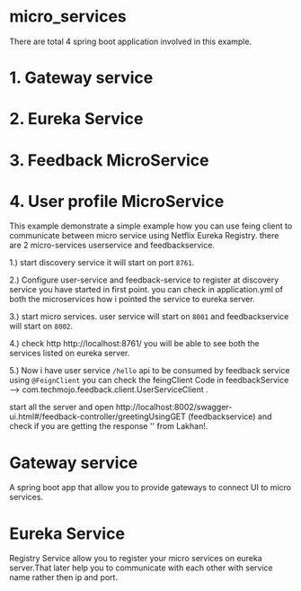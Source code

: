# micro_services

There are total 4 spring boot application involved in this example.

# 1. Gateway service

# 2. Eureka Service

# 3. Feedback MicroService

# 4. User profile MicroService


This example demonstrate a simple example how you can use feing client to communicate between micro service using Netflix Eureka Registry.
there are 2 micro-services userservice and feedbackservice.

1.) start discovery service it will start on port `8761`.


2.) Configure user-service and feedback-service to register at discovery service you have started in first point.
   you can check in application.yml of both the microservices how i pointed the service to eureka server.
   
   
3.) start micro services. user service will start on `8001` and feedbackservice will start on `8002`.


4.) check http http://localhost:8761/ you will be able to see both the services listed on eureka server.


5.) Now i have user service `/hello` api to be consumed by feedback service using `@FeignClient` you can check the feingClient Code in 
feedbackService --> com.techmojo.feedback.client.UserServiceClient .


start all the server and open http://localhost:8002/swagger-ui.html#/feedback-controller/greetingUsingGET (feedbackservice) and check if you are getting the response '<request param>' from Lakhan!.
   
  # Gateway service
  
  A spring boot app that allow you to provide gateways to connect UI to micro services.
  
  # Eureka Service
  
  Registry Service allow you to register your micro services on eureka server.That later help you to communicate with each other with service name rather then ip and port.
  
  
  
  
  
